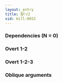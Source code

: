 ```yaml
---
layout: entry
title: སྐོང་√2
vid: Hill:0052
---
```

### Dependencies (N = 0)


### Overt 1-2


### Overt 1-2-3


### Oblique arguments
